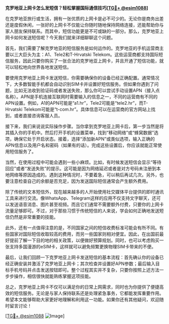 **克罗地亚上网卡怎么发短信？轻松掌握国际通信技巧[[TG💪+ @esim1088](https://t.me/s/esim1088)]**

在克罗地亚旅行或生活，拥有一张优质的上网卡是必不可少的。无论你是商务出差还是度假休闲，一张好的上网卡不仅能让你随时随地保持网络连接，还能帮助你与家人朋友保持联系。而其中，短信功能更是不可或缺的一部分。那么，克罗地亚上网卡如何发送短信呢？今天我们就来详细聊聊这个问题。

首先，我们需要了解克罗地亚的短信服务是如何运作的。克罗地亚的手机运营商主要以三大巨头为主：A1、Tele2和T-Hrvatski Telekom。这些运营商都支持国际短信服务，因此只要你购买了一张合法的克罗地亚上网卡，并且开通了短信功能，就可以轻松地向世界各地发送短信。

要使用克罗地亚上网卡发送短信，你需要确保你的设备已经正确配置。通常情况下，大多数智能手机都会自动识别SIM卡并设置好短信服务。但如果你遇到了问题，比如无法收到验证码或者发送失败，那么你可以尝试手动设置APN（接入点名称）。APN是手机连接互联网时需要输入的信息之一，不同的运营商有不同的APN设置。例如，A1的APN可能是“a1.hr”，Tele2可能是“tele2.hr”，而T-Hrvatski Telekom可能是“t-com.hr”。具体信息可以在运营商的官方网站上找到，或者直接咨询客服人员。

接下来，我们来说说实际操作步骤。当你拿到克罗地亚上网卡后，第一步当然是将其插入你的手机中。然后打开手机的设置菜单，找到“移动网络”或“蜂窝数据”选项，确保它处于开启状态。接着，选择“添加新APN”或类似选项，输入正确的APN信息以及用户名和密码（如果有的话）。完成这些设置后，你应该就能正常使用短信服务了。

当然，在使用过程中可能会遇到一些小麻烦。比如，有时候发送短信会显示“等待回应”或者“发送失败”的提示。这可能是因为网络延迟或者是对方号码未注册到本地网络等原因造成的。遇到这种情况时，不要着急，可以稍后再试几次。另外，也要注意检查自己的余额是否充足，因为发送国际短信通常会产生额外费用。

除了传统的文本短信外，现在越来越多的人开始使用社交媒体平台提供的即时通讯工具来进行交流。像WhatsApp、Telegram这样的应用不仅支持文字聊天，还可以发送语音消息、图片甚至视频。而且它们通常不需要额外付费，只要你的上网卡流量足够即可。不过，对于那些习惯于传统短信的人来说，学会如何正确地发送短信仍然是非常重要的技能。

此外，还有一点值得注意的是，不同国家之间的短信收费标准可能会有所不同。有些国家对国际短信收取较高的费用，而另一些国家则相对便宜。因此，在出国前最好提前了解一下目的地的相关政策，以便做好预算规划。同时，也可以考虑购买一张支持多国漫游的eSIM卡，这样就可以避免频繁更换物理SIM卡带来的不便。

最后，让我们回顾一下克罗地亚上网卡发送短信的基本流程：首先确认你的设备已经正确安装并激活了克罗地亚上网卡；其次检查并设置好APN参数；最后输入目标手机号码并点击发送按钮即可。整个过程其实并不复杂，只要你按照上述方法一步步操作，相信很快就能熟练掌握这项技能。

总之，克罗地亚上网卡不仅可以满足你的日常上网需求，同时也为你提供了便捷高效的短信服务。无论是与家人保持联系还是处理紧急事务，它都能发挥重要作用。希望本文能够帮助大家更好地理解和利用这一功能。如果你还有其他疑问，欢迎随时留言讨论！

[[TG💪+ @esim1088](https://t.me/s/esim1088) ![Image](https://i.postimg.cc/4NQfJmqS/Snipaste-2025-05-13-00-14-12.png)]